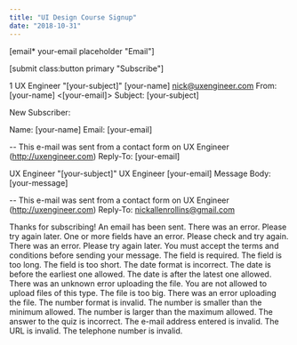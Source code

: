 ```yaml
---
title: "UI Design Course Signup"
date: "2018-10-31"
---
```


\[email\* your-email placeholder "Email"\]

\[submit class:button primary "Subscribe"\]

1 UX Engineer "\[your-subject\]" \[your-name\] nick@uxengineer.com From: \[your-name\] <\[your-email\]> Subject: \[your-subject\]

New Subscriber:

Name: \[your-name\] Email: \[your-email\]

\-- This e-mail was sent from a contact form on UX Engineer (http://uxengineer.com) Reply-To: \[your-email\]

UX Engineer "\[your-subject\]" UX Engineer \[your-email\] Message Body: \[your-message\]

\-- This e-mail was sent from a contact form on UX Engineer (http://uxengineer.com) Reply-To: nickallenrollins@gmail.com

Thanks for subscribing! An email has been sent. There was an error. Please try again later. One or more fields have an error. Please check and try again. There was an error. Please try again later. You must accept the terms and conditions before sending your message. The field is required. The field is too long. The field is too short. The date format is incorrect. The date is before the earliest one allowed. The date is after the latest one allowed. There was an unknown error uploading the file. You are not allowed to upload files of this type. The file is too big. There was an error uploading the file. The number format is invalid. The number is smaller than the minimum allowed. The number is larger than the maximum allowed. The answer to the quiz is incorrect. The e-mail address entered is invalid. The URL is invalid. The telephone number is invalid.

